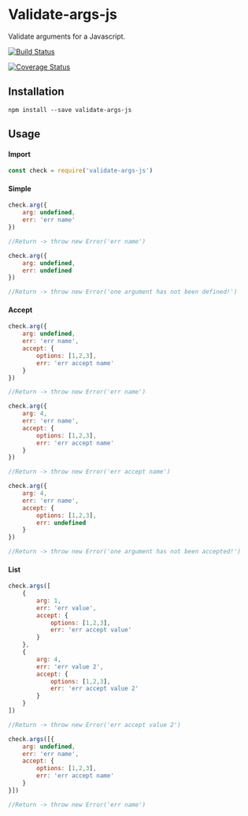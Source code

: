# Validate-args-js

Validate arguments for a Javascript.

[![Build Status](https://travis-ci.org/Adapcon/validate-args-js.svg?branch=master)](https://travis-ci.org/Adapcon/validate-args-js)

[![Coverage Status](https://coveralls.io/repos/github/Adapcon/validate-args-js/badge.svg?branch=master)](https://coveralls.io/github/Adapcon/validate-args-js?branch=master)

## Installation

```
npm install --save validate-args-js
```

## Usage

#### Import

``` js
const check = require('validate-args-js')
```

#### Simple
``` js
check.arg({ 
    arg: undefined, 
    err: 'err name' 
})

//Return -> throw new Error('err name')
```
``` js
check.arg({ 
    arg: undefined, 
    err: undefined 
})

//Return -> throw new Error('one argument has not been defined!')
```

#### Accept
``` js
check.arg({ 
    arg: undefined, 
    err: 'err name',
    accept: {
        options: [1,2,3],
        err: 'err accept name'
    }
})

//Return -> throw new Error('err name')
```
``` js
check.arg({ 
    arg: 4, 
    err: 'err name',
    accept: {
        options: [1,2,3],
        err: 'err accept name'
    }
})

//Return -> throw new Error('err accept name')
```
``` js
check.arg({ 
    arg: 4, 
    err: 'err name',
    accept: {
        options: [1,2,3],
        err: undefined
    }
})

//Return -> throw new Error('one argument has not been accepted!')
```

#### List
``` js
check.args([
    { 
        arg: 1, 
        err: 'err value',
        accept: {
            options: [1,2,3],
            err: 'err accept value'
        }
    },
    { 
        arg: 4, 
        err: 'err value 2',
        accept: {
            options: [1,2,3],
            err: 'err accept value 2'
        }
    }
])

//Return -> throw new Error('err accept value 2')
```

``` js
check.args([{ 
    arg: undefined, 
    err: 'err name',
    accept: {
        options: [1,2,3],
        err: 'err accept name'
    }
}])

//Return -> throw new Error('err name')
```